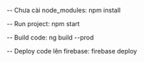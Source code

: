 -- Chưa cài node_modules:
npm install

-- Run project:
npm start

-- Build code:
ng build --prod

-- Deploy code lên firebase:
firebase deploy
